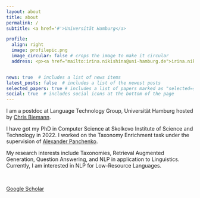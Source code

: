 ```yaml
---
layout: about
title: about
permalink: /
subtitle: <a href='#'>Universität Hamburg</a>

profile:
  align: right
  image: profilepic.png
  image_circular: false # crops the image to make it circular
  address: <p><a href="mailto:irina.nikishina@uni-hamburg.de">irina.nikishina@uni-hamburg.de</a></p>


news: true  # includes a list of news items
latest_posts: false  # includes a list of the newest posts
selected_papers: true # includes a list of papers marked as "selected={true}"
social: true  # includes social icons at the bottom of the page
---
```


<p>I am a postdoc at Language Technology Group, Universität Hamburg hosted by <a href="https://www.inf.uni-hamburg.de/en/inst/ab/lt/people/chris-biemann.html">Chris Biemann</a>.</p>
<p>I have got my PhD in Computer Science at Skolkovo Institute of Science and Technology in 2022. I worked on the Taxonomy Enrichment task under the supervision of <a href="https://faculty.skoltech.ru/people/alexanderpanchenko">Alexander Panchenko</a>.</p>
<p>My research interests include Taxonomies, Retrieval Augmented Generation, Question Answering, and NLP in application to Linguistics. Currently, I am interested in NLP for Low-Resource Languages.</p>
<br>

<a href="https://scholar.google.ae/citations?user=VeFdp2IAAAAJ&hl=en">Google Scholar</a>
